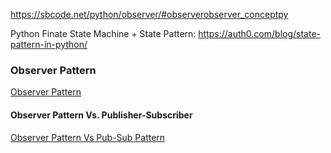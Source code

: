 
https://sbcode.net/python/observer/#observerobserver_conceptpy


Python Finate State Machine + State Pattern:
https://auth0.com/blog/state-pattern-in-python/

### Observer Pattern

[Observer Pattern](https://howtodoinjava.com/design-patterns/behavioral/observer-design-pattern/)

#### Observer Pattern Vs. Publisher-Subscriber

[Observer Pattern Vs Pub-Sub Pattern](https://betterprogramming.pub/observer-vs-pub-sub-pattern-50d3b27f838c)
